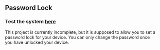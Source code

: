 ## Password Lock

### Test the system [here](https://wokwi.com/projects/407305054657983489)

This project is currently incomplete, but it is supposed to allow you to set a password lock for your device. You can only change the password once you have unlocked your device.
